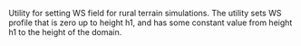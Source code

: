 Utility for setting WS field for rural terrain simulations.
The utility sets WS profile that is zero up to height h1, and has some constant value from height h1 to the height of the domain.
